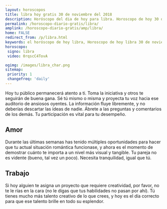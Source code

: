 ```yaml
---
layout: horoscopos
title: libra hoy gratis 30 de noviembre del 2018 
description: Horóscopo del dia de hoy para libra. Horoscopo de hoy 30 de noviembre del 2018. Las predicciones de amor, trabajo, vida personal gratis.
permalink: /horoscopo-diario-gratis/libra/
amplink: /horoscopo-diario-gratis/amp/libra/
home: FALSE
redirect_from: /p/libra.html
keywords: el horóscopo de hoy libra, Horoscopo de hoy libra 30 de noviembre del 2018,horóscopo del día,horoscopo del dia de hoy,horoscopo de hoy,horoscopo de hoy libra,libra hoy,signos zodiacales,horóscopo de hoy,horoscopos de hoy,horoscopo libra hoy,horoscopo de libra de hoy,horóscopo de hoy libra,horoscopos,libra de hoy,los horoscopos de hoy,libra de hoy,libra 30 de noviembre del 2018,signos zodiacales 2018, el horoscopo de hoy
horoscopo:
 signo: libra
 video: 0rqscC4TovA

ogimg: /images/libra_char.png
sitemap:
 priority: 1
 changefreq: 'daily'
---
```



Hoy tu público permanecerá atento a ti. Toma la iniciativa y otros te seguirán de buena gana. Sé tú mismo o misma y proyecta tu voz hacia ese auditorio de ansiosos oyentes. La información fluye libremente, y no deberías descartar las ideas de nadie. Ábrete a las preguntas y comentarios de los demás. Tu participación es vital para tu desempeño.

## Amor

Durante las últimas semanas has tenido múltiples oportunidades para hacer que tu actual situación romántica funcionase, y ahora es el momento de demostrar cuánto te importa a un nivel más visual y tangible. Tu pareja no es vidente (bueno, tal vez un poco). Necesita tranquilidad, igual que tú.

## Trabajo

Si hoy alguien te asigna un proyecto que requiere creatividad, por favor, no te le rías en la cara (no le digas que tus habilidades no pasan por ahí). Tú tienes mucho más talento creativo de lo que crees, y hoy es el día correcto para que ese talento brille en todo su esplendor.